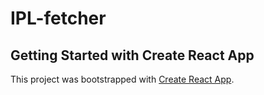 # IPL-fetcher

## Getting Started with Create React App

This project was bootstrapped with [Create React App](https://github.com/facebook/create-react-app).
